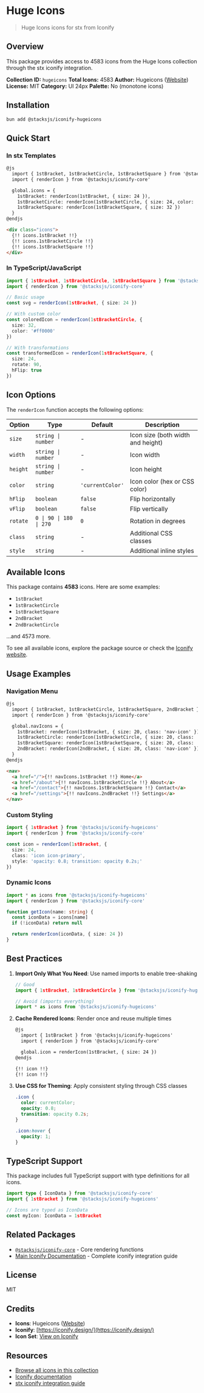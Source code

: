 # Huge Icons

> Huge Icons icons for stx from Iconify

## Overview

This package provides access to 4583 icons from the Huge Icons collection through the stx iconify integration.

**Collection ID:** `hugeicons`
**Total Icons:** 4583
**Author:** Hugeicons ([Website](https://icon-sets.iconify.design/icon-sets/hugeicons/))
**License:** MIT
**Category:** UI 24px
**Palette:** No (monotone icons)

## Installation

```bash
bun add @stacksjs/iconify-hugeicons
```

## Quick Start

### In stx Templates

```html
@js
  import { 1stBracket, 1stBracketCircle, 1stBracketSquare } from '@stacksjs/iconify-hugeicons'
  import { renderIcon } from '@stacksjs/iconify-core'

  global.icons = {
    1stBracket: renderIcon(1stBracket, { size: 24 }),
    1stBracketCircle: renderIcon(1stBracketCircle, { size: 24, color: '#4a90e2' }),
    1stBracketSquare: renderIcon(1stBracketSquare, { size: 32 })
  }
@endjs

<div class="icons">
  {!! icons.1stBracket !!}
  {!! icons.1stBracketCircle !!}
  {!! icons.1stBracketSquare !!}
</div>
```

### In TypeScript/JavaScript

```typescript
import { 1stBracket, 1stBracketCircle, 1stBracketSquare } from '@stacksjs/iconify-hugeicons'
import { renderIcon } from '@stacksjs/iconify-core'

// Basic usage
const svg = renderIcon(1stBracket, { size: 24 })

// With custom color
const coloredIcon = renderIcon(1stBracketCircle, {
  size: 32,
  color: '#ff0000'
})

// With transformations
const transformedIcon = renderIcon(1stBracketSquare, {
  size: 24,
  rotate: 90,
  hFlip: true
})
```

## Icon Options

The `renderIcon` function accepts the following options:

| Option | Type | Default | Description |
|--------|------|---------|-------------|
| `size` | `string \| number` | - | Icon size (both width and height) |
| `width` | `string \| number` | - | Icon width |
| `height` | `string \| number` | - | Icon height |
| `color` | `string` | `'currentColor'` | Icon color (hex or CSS color) |
| `hFlip` | `boolean` | `false` | Flip horizontally |
| `vFlip` | `boolean` | `false` | Flip vertically |
| `rotate` | `0 \| 90 \| 180 \| 270` | `0` | Rotation in degrees |
| `class` | `string` | - | Additional CSS classes |
| `style` | `string` | - | Additional inline styles |

## Available Icons

This package contains **4583** icons. Here are some examples:

- `1stBracket`
- `1stBracketCircle`
- `1stBracketSquare`
- `2ndBracket`
- `2ndBracketCircle`

...and 4573 more.

To see all available icons, explore the package source or check the [Iconify website](https://icon-sets.iconify.design/hugeicons/).

## Usage Examples

### Navigation Menu

```html
@js
  import { 1stBracket, 1stBracketCircle, 1stBracketSquare, 2ndBracket } from '@stacksjs/iconify-hugeicons'
  import { renderIcon } from '@stacksjs/iconify-core'

  global.navIcons = {
    1stBracket: renderIcon(1stBracket, { size: 20, class: 'nav-icon' }),
    1stBracketCircle: renderIcon(1stBracketCircle, { size: 20, class: 'nav-icon' }),
    1stBracketSquare: renderIcon(1stBracketSquare, { size: 20, class: 'nav-icon' }),
    2ndBracket: renderIcon(2ndBracket, { size: 20, class: 'nav-icon' })
  }
@endjs

<nav>
  <a href="/">{!! navIcons.1stBracket !!} Home</a>
  <a href="/about">{!! navIcons.1stBracketCircle !!} About</a>
  <a href="/contact">{!! navIcons.1stBracketSquare !!} Contact</a>
  <a href="/settings">{!! navIcons.2ndBracket !!} Settings</a>
</nav>
```

### Custom Styling

```typescript
import { 1stBracket } from '@stacksjs/iconify-hugeicons'
import { renderIcon } from '@stacksjs/iconify-core'

const icon = renderIcon(1stBracket, {
  size: 24,
  class: 'icon icon-primary',
  style: 'opacity: 0.8; transition: opacity 0.2s;'
})
```

### Dynamic Icons

```typescript
import * as icons from '@stacksjs/iconify-hugeicons'
import { renderIcon } from '@stacksjs/iconify-core'

function getIcon(name: string) {
  const iconData = icons[name]
  if (!iconData) return null

  return renderIcon(iconData, { size: 24 })
}
```

## Best Practices

1. **Import Only What You Need**: Use named imports to enable tree-shaking
   ```typescript
   // Good
   import { 1stBracket, 1stBracketCircle } from '@stacksjs/iconify-hugeicons'

   // Avoid (imports everything)
   import * as icons from '@stacksjs/iconify-hugeicons'
   ```

2. **Cache Rendered Icons**: Render once and reuse multiple times
   ```html
   @js
     import { 1stBracket } from '@stacksjs/iconify-hugeicons'
     import { renderIcon } from '@stacksjs/iconify-core'

     global.icon = renderIcon(1stBracket, { size: 24 })
   @endjs

   {!! icon !!}
   {!! icon !!}
   ```

3. **Use CSS for Theming**: Apply consistent styling through CSS classes
   ```css
   .icon {
     color: currentColor;
     opacity: 0.8;
     transition: opacity 0.2s;
   }

   .icon:hover {
     opacity: 1;
   }
   ```

## TypeScript Support

This package includes full TypeScript support with type definitions for all icons.

```typescript
import type { IconData } from '@stacksjs/iconify-core'
import { 1stBracket } from '@stacksjs/iconify-hugeicons'

// Icons are typed as IconData
const myIcon: IconData = 1stBracket
```

## Related Packages

- [`@stacksjs/iconify-core`](../iconify-core) - Core rendering functions
- [Main Iconify Documentation](../../docs/iconify.md) - Complete iconify integration guide

## License

MIT



## Credits

- **Icons**: Hugeicons ([Website](https://icon-sets.iconify.design/icon-sets/hugeicons/))
- **Iconify**: [https://iconify.design/](https://iconify.design/)
- **Icon Set**: [View on Iconify](https://icon-sets.iconify.design/hugeicons/)

## Resources

- [Browse all icons in this collection](https://icon-sets.iconify.design/hugeicons/)
- [Iconify documentation](https://iconify.design/docs/)
- [stx iconify integration guide](../../docs/iconify.md)
